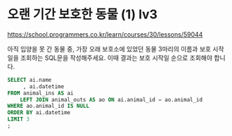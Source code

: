 # 오랜 기간 보호한 동물 (1) lv3
https://school.programmers.co.kr/learn/courses/30/lessons/59044

아직 입양을 못 간 동물 중, 가장 오래 보호소에 있었던 동물 3마리의 이름과 보호 시작일을 조회하는 SQL문을 작성해주세요. 이때 결과는 보호 시작일 순으로 조회해야 합니다.

```sql
SELECT ai.name
     , ai.datetime
FROM animal_ins AS ai
    LEFT JOIN animal_outs AS ao ON ai.animal_id = ao.animal_id
WHERE ao.animal_id IS NULL
ORDER BY ai.datetime
LIMIT 3
;
```
